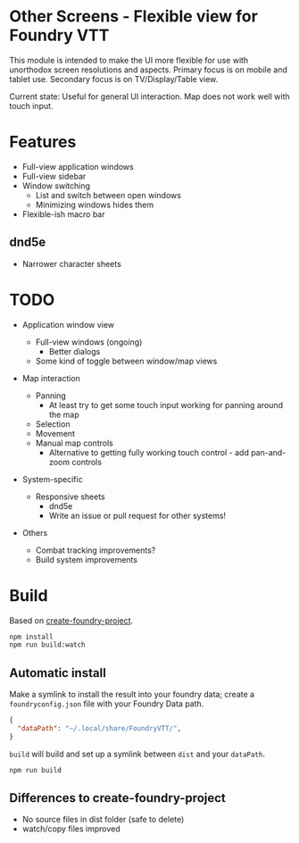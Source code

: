# Other Screens - Flexible view for Foundry VTT
This module is intended to make the UI more flexible for use with unorthodox screen resolutions and aspects. Primary focus is on mobile and tablet use. Secondary focus is on TV/Display/Table view.

Current state: Useful for general UI interaction. Map does not work well with touch input.

# Features
- Full-view application windows
- Full-view sidebar
- Window switching
  - List and switch between open windows
  - Minimizing windows hides them
- Flexible-ish macro bar
## dnd5e
- Narrower character sheets

# TODO
- Application window view
  - Full-view windows (ongoing)
    - Better dialogs
  - Some kind of toggle between window/map views

- Map interaction
  - Panning
    - At least try to get some touch input working for panning around the map
  - Selection
  - Movement
  - Manual map controls
    - Alternative to getting fully working touch control - add pan-and-zoom controls

- System-specific
  - Responsive sheets
    - dnd5e
    - Write an issue or pull request for other systems!

- Others
  - Combat tracking improvements?
  - Build system improvements


# Build
Based on [create-foundry-project](https://gitlab.com/foundry-projects/foundry-pc/create-foundry-project).
```bash
npm install
npm run build:watch
```

## Automatic install
Make a symlink to install the result into your foundry data; create a `foundryconfig.json` file with your Foundry Data path.
```json
{
  "dataPath": "~/.local/share/FoundryVTT/",
}
```

`build` will build and set up a symlink between `dist` and your `dataPath`.
```bash
npm run build
```

## Differences to create-foundry-project
- No source files in dist folder (safe to delete)
- watch/copy files improved
